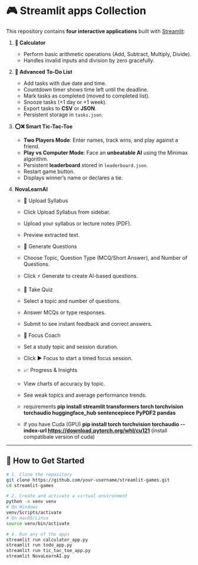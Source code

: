 # 🎮 Streamlit apps Collection

This repository contains **four interactive applications** built with [Streamlit](https://streamlit.io/):

1. **🧮 Calculator**  
   - Perform basic arithmetic operations (Add, Subtract, Multiply, Divide).  
   - Handles invalid inputs and division by zero gracefully.  

2. **📝 Advanced To-Do List**  
   - Add tasks with due date and time.  
   - Countdown timer shows time left until the deadline.  
   - Mark tasks as completed (moved to completed list).  
   - Snooze tasks (+1 day or +1 week).  
   - Export tasks to **CSV** or **JSON**.  
   - Persistent storage in `tasks.json`.  

3. **⭕❌ Smart Tic-Tac-Toe**  
   - **Two Players Mode**: Enter names, track wins, and play against a friend.  
   - **Play vs Computer Mode**: Face an **unbeatable AI** using the Minimax algorithm.  
   - Persistent **leaderboard** stored in `leaderboard.json`.  
   - Restart game button.  
   - Displays winner’s name or declares a tie. 

4. **NovaLearnAI**
   - 📄 Upload Syllabus

   - Click Upload Syllabus from sidebar.

   - Upload your syllabus or lecture notes (PDF).

   - Preview extracted text.

   - 🧠 Generate Questions

   - Choose Topic, Question Type (MCQ/Short Answer), and Number of Questions.

   - Click ⚡ Generate to create AI-based questions.

   - 📝 Take Quiz

   - Select a topic and number of questions.

   - Answer MCQs or type responses.

   - Submit to see instant feedback and correct answers.

   - 🔔 Focus Coach

   - Set a study topic and session duration.

   - Click ▶ Focus to start a timed focus session.

   - 📈 Progress & Insights

   - View charts of accuracy by topic.

   - See weak topics and average performance trends. 

   - requirements 
   **pip install streamlit transformers torch torchvision torchaudio huggingface_hub sentencepiece PyPDF2 pandas**
   - if you have Cuda (GPU) **pip install torch torchvision torchaudio --index-url https://download.pytorch.org/whl/cu121** (install compatibale version of cuda)


---

## 🚀 How to Get Started

```bash
# 1. Clone the repository
git clone https://github.com/your-username/streamlit-games.git
cd streamlit-games

# 2. Create and activate a virtual environment
python -m venv venv
# On Windows
venv/Scripts/activate
# On macOS/Linux
source venv/bin/activate

# 4. Run any of the apps
streamlit run calculator_app.py
streamlit run todo_app.py
streamlit run tic_tac_toe_app.py
streamlit NovaLearnAI.py
